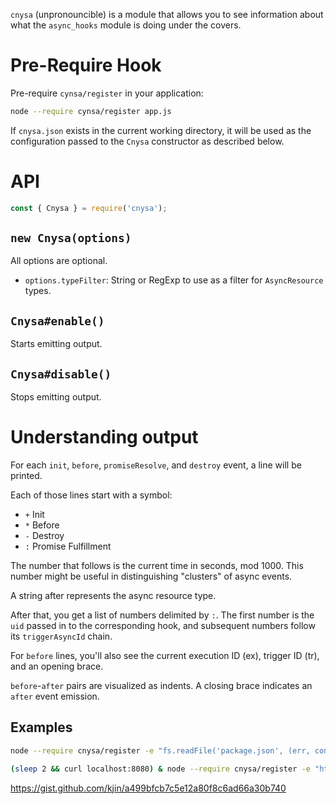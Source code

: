 `cnysa` (unpronouncible) is a module that allows you to see information about what the `async_hooks` module is doing under the covers.

# Pre-Require Hook

Pre-require `cynsa/register` in your application:

```bash
node --require cynsa/register app.js
```

If `cnysa.json` exists in the current working directory, it will be used as the configuration passed to the `Cnysa` constructor as described below.

# API

```js
const { Cnysa } = require('cnysa');
```

## `new Cnysa(options)`

All options are optional.

* `options.typeFilter`: String or RegExp to use as a filter for `AsyncResource` types.

## `Cnysa#enable()`

Starts emitting output.

## `Cnysa#disable()`

Stops emitting output.

# Understanding output

For each `init`, `before`, `promiseResolve`, and `destroy` event, a line will be printed.

Each of those lines start with a symbol:

* `+` Init
* `*` Before
* `-` Destroy
* `:` Promise Fulfillment

The number that follows is the current time in seconds, mod 1000. This number might be useful in distinguishing "clusters" of async events.

A string after represents the async resource type.

After that, you get a list of numbers delimited by `:`. The first number is the `uid` passed in to the corresponding hook, and subsequent numbers follow its `triggerAsyncId` chain.

For `before` lines, you'll also see the current execution ID (ex), trigger ID (tr), and an opening brace.

`before`-`after` pairs are visualized as indents. A closing brace indicates an `after` event emission.

## Examples

```bash
node --require cnysa/register -e "fs.readFile('package.json', (err, contents) => { console.log('done reading') })"
```

```bash
(sleep 2 && curl localhost:8080) & node --require cnysa/register -e "http.createServer((req, res) => res.send('hi')).listen(8080)"
```

https://gist.github.com/kjin/a499bfcb7c5e12a80f8c6ad66a30b740
